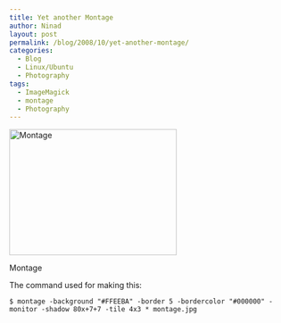 ```yaml
---
title: Yet another Montage
author: Ninad
layout: post
permalink: /blog/2008/10/yet-another-montage/
categories:
  - Blog
  - Linux/Ubuntu
  - Photography
tags:
  - ImageMagick
  - montage
  - Photography
---
```

<div id="attachment_332" style="width: 310px" class="wp-caption aligncenter">
  <img src="{{ site.baseurl }}/images/2011/03/montage-300x226.jpg" alt="Montage" title="montage" width="300" height="226" class="size-medium wp-image-332" />
  
  <p class="wp-caption-text">
    Montage
  </p>
</div>

  
The command used for making this:

`$ montage -background "#FFEEBA" -border 5 -bordercolor "#000000" -monitor -shadow 80x+7+7 -tile 4x3 * montage.jpg`